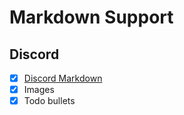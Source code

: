 # Markdown Support

## Discord

- [x] [Discord Markdown](https://www.markdownguide.org/tools/discord/)
- [x] Images
- [x] Todo bullets
